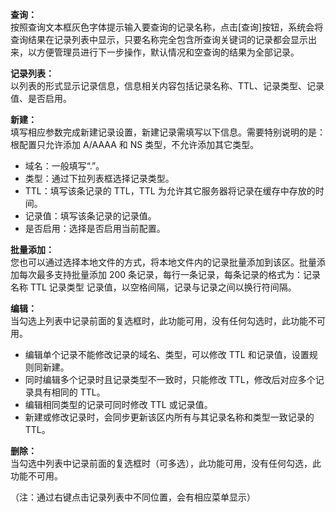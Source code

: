 **查询：**  
按照查询文本框灰色字体提示输入要查询的记录名称，点击[查询]按钮，系统会将查询结果在记录列表中显示，只要名称完全包含所查询关键词的记录都会显示出来，以方便管理员进行下一步操作，默认情况和空查询的结果为全部记录。

**记录列表：**  
以列表的形式显示记录信息，信息相关内容包括记录名称、TTL、记录类型、记录值、是否启用。

**新建：**  
填写相应参数完成新建记录设置，新建记录需填写以下信息。需要特别说明的是：根配置只允许添加 A/AAAA 和 NS 类型，不允许添加其它类型。  
- 域名：一般填写“.”。  
- 类型：通过下拉列表框选择记录类型。  
- TTL：填写该条记录的 TTL，TTL 为允许其它服务器将记录在缓存中存放的时间。  
- 记录值：填写该条记录的记录值。  
- 是否启用：选择是否启用当前配置。

**批量添加：**  
您也可以通过选择本地文件的方式，将本地文件内的记录批量添加到该区。批量添加每次最多支持批量添加 200 条记录，每行一条记录，每条记录的格式为：记录名称 TTL 记录类型 记录值，以空格间隔，记录与记录之间以换行符间隔。

**编辑：**  
当勾选上列表中记录前面的复选框时，此功能可用，没有任何勾选时，此功能不可用。  
- 编辑单个记录不能修改记录的域名、类型，可以修改 TTL 和记录值，设置规则同新建。  
- 同时编辑多个记录时且记录类型不一致时，只能修改 TTL，修改后对应多个记录具有相同的 TTL。  
- 编辑相同类型的记录可同时修改 TTL 或记录值。  
- 新建或修改记录时，会同步更新该区内所有与其记录名称和类型一致记录的 TTL。

**删除：**  
当勾选中列表中记录前面的复选框时（可多选），此功能可用，没有任何勾选，此功能不可用。

（注：通过右键点击记录列表中不同位置，会有相应菜单显示）

